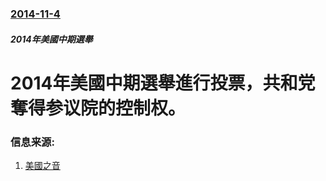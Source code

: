 ### [2014-11-4](/news/2014/11/4/index.md)

##### 2014年美國中期選舉
#  2014年美國中期選舉進行投票，共和党奪得参议院的控制权。 




### 信息来源:

1. [美國之音](http://www.voachinese.com/content/us-election-20141105/2508872.html)
